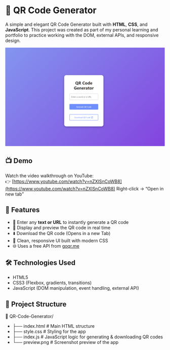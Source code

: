 # 🔳 QR Code Generator

A simple and elegant QR Code Generator built with **HTML**, **CSS**, and **JavaScript**. This project was created as part of my personal learning and portfolio to practice working with the DOM, external APIs, and responsive design.

![Preview](https://github.com/yijuchoo/qr_code_generator_JS1/blob/main/preview.png)

## 📺 Demo

Watch the video walkthrough on YouTube:  
👉 [https://www.youtube.com/watch?v=nZXlSnCoWB8](https://www.youtube.com/watch?v=nZXlSnCoWB8) Right-click → “Open in new tab”


## 🚀 Features

- 🧾 Enter any **text or URL** to instantly generate a QR code
- 📸 Display and preview the QR code in real time
- ⬇️ Download the QR code (Opens in a new Tab)
- 🎨 Clean, responsive UI built with modern CSS
- 🌐 Uses a free API from [goqr.me](https://goqr.me/api/)

## 🛠️ Technologies Used

- HTML5
- CSS3 (Flexbox, gradients, transitions)
- JavaScript (DOM manipulation, event handling, external API)

## 📂 Project Structure

📁 QR-Code-Generator/
- ├── index.html # Main HTML structure
- ├── style.css # Styling for the app
- ├── index.js # JavaScript logic for generating & downloading QR codes
- └── preview.png # Screenshot preview of the app
